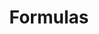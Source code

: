 ---
title: Formulas
parent: assessment
order: 3
sections:

   - file: formulas
     layout: text
---